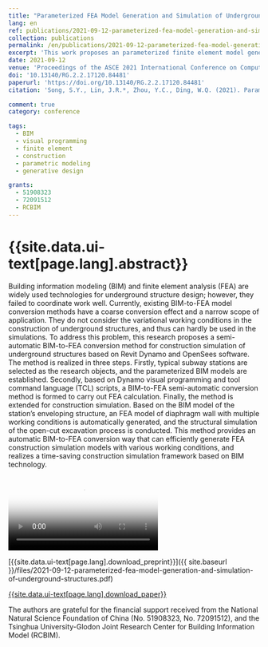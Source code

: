 ```yaml
---
title: "Parameterized FEA Model Generation and Simulation of Underground Structures Based on BIM: A Case Study"
lang: en
ref: publications/2021-09-12-parameterized-fea-model-generation-and-simulation-of-underground-structures
collection: publications
permalink: /en/publications/2021-09-12-parameterized-fea-model-generation-and-simulation-of-underground-structures
excerpt: 'This work proposes an parameterized finite element model generation and simulation method based on visual programming and OpenSees. The proposed method provides an automatic BIM-to-FEA conversion way that can efficiently generate FEA construction simulation models with various working conditions, and realizes a time-saving construction simulation framework based on BIM technology'
date: 2021-09-12
venue: 'Proceedings of the ASCE 2021 International Conference on Computing in Civil Engineering (i3CE 2021)'
doi: '10.13140/RG.2.2.17120.84481'
paperurl: 'https://doi.org/10.13140/RG.2.2.17120.84481'
citation: 'Song, S.Y., Lin, J.R.*, Zhou, Y.C., Ding, W.Q. (2021). Parameterized FEA Model Generation and Simulation of Underground Structures Based on BIM: A Case Study. <i>Proceedings of the ASCE 2021 International Conference on Computing in Civil Engineering (i3CE 2021)</i>, 167-177. Orlando, Florida, USA.'

comment: true
category: conference

tags: 
  - BIM
  - visual programming
  - finite element
  - construction
  - parametric modeling
  - generative design

grants:
  - 51908323
  - 72091512
  - RCBIM
---
```



{{site.data.ui-text[page.lang].abstract}}
====

Building information modeling (BIM) and finite element analysis (FEA) are widely used technologies for underground structure design; however, they failed to coordinate work well. Currently, existing BIM-to-FEA model conversion methods have a coarse conversion effect and a narrow scope of application. They do not consider the variational working conditions in the construction of underground structures, and thus can hardly be used in the simulations. To address this problem, this research proposes a semi-automatic BIM-to-FEA conversion method for construction simulation of underground structures based on Revit Dynamo and OpenSees software. The method is realized in three steps. Firstly, typical subway stations are selected as the research objects, and the parameterized BIM models are established. Secondly, based on Dynamo visual programming and tool command language (TCL) scripts, a BIM-to-FEA semi-automatic conversion method is formed to carry out FEA calculation. Finally, the method is extended for construction simulation. Based on the BIM model of the station’s enveloping structure, an FEA model of diaphragm wall with multiple working conditions is automatically generated, and the structural simulation of the open-cut excavation process is conducted. This method provides an automatic BIM-to-FEA conversion way that can efficiently generate FEA construction simulation models with various working conditions, and realizes a time-saving construction simulation framework based on BIM technology.

<video poster="/images/2021-09-12-parameterized-fea-model-generation-and-simulation-of-underground-structures.jpg" controls preload>
    <source src="/videos/2021-09-12-parameterized-fea-model-generation-and-simulation-of-underground-structures.mp4" media="only screen and (min-device-width: 568px)"></source> 
</video>

[{{site.data.ui-text[page.lang].download_preprint}}]({{ site.baseurl }}/files/2021-09-12-parameterized-fea-model-generation-and-simulation-of-underground-structures.pdf)

[{{site.data.ui-text[page.lang].download_paper}}]({{page.paperurl}})

The authors are grateful for the financial support received from the National Natural Science Foundation of China (No. 51908323, No. 72091512), and the Tsinghua University-Glodon Joint Research Center for Building Information Model (RCBIM).